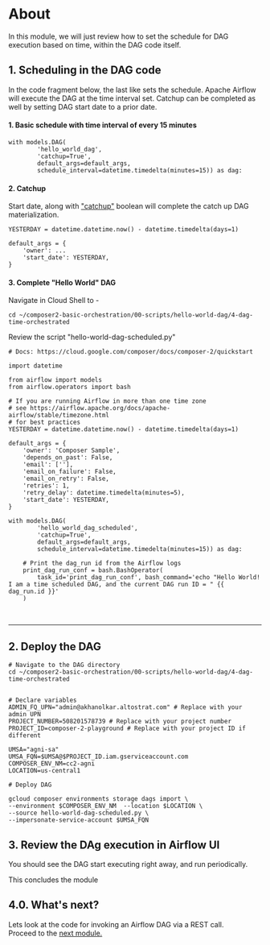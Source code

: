 # About

In this module, we will just review how to set the schedule for DAG execution based on time, within the DAG code itself.

## 1. Scheduling in the DAG code

In the code fragment below, the last like sets the schedule. Apache Airflow will execute the DAG at the time interval set. Catchup can be completed as well by setting DAG start date to a prior date.

#### 1. Basic schedule with time interval of every 15 minutes
```
with models.DAG(
        'hello_world_dag',
        'catchup=True',
        default_args=default_args,
        schedule_interval=datetime.timedelta(minutes=15)) as dag:
```

#### 2. Catchup
Start date, along with ["catchup"](https://airflow.apache.org/docs/apache-airflow/stable/dag-run.html#catchup) boolean will complete the catch up DAG materialization.

```
YESTERDAY = datetime.datetime.now() - datetime.timedelta(days=1)

default_args = {
    'owner': ...
    'start_date': YESTERDAY,
}
```

#### 3. Complete "Hello World" DAG

Navigate in Cloud Shell to -
```
cd ~/composer2-basic-orchestration/00-scripts/hello-world-dag/4-dag-time-orchestrated
```

Review the script "hello-world-dag-scheduled.py" 

```
# Docs: https://cloud.google.com/composer/docs/composer-2/quickstart

import datetime

from airflow import models
from airflow.operators import bash

# If you are running Airflow in more than one time zone
# see https://airflow.apache.org/docs/apache-airflow/stable/timezone.html
# for best practices
YESTERDAY = datetime.datetime.now() - datetime.timedelta(days=1)

default_args = {
    'owner': 'Composer Sample',
    'depends_on_past': False,
    'email': [''],
    'email_on_failure': False,
    'email_on_retry': False,
    'retries': 1,
    'retry_delay': datetime.timedelta(minutes=5),
    'start_date': YESTERDAY,
}

with models.DAG(
        'hello_world_dag_scheduled',
        'catchup=True',
        default_args=default_args,
        schedule_interval=datetime.timedelta(minutes=15)) as dag:

    # Print the dag_run id from the Airflow logs
    print_dag_run_conf = bash.BashOperator(
        task_id='print_dag_run_conf', bash_command='echo "Hello World! I am a time scheduled DAG, and the current DAG run ID = " {{ dag_run.id }}'
    )
```
<br>
<hr>

## 2. Deploy the DAG

```
# Navigate to the DAG directory
cd ~/composer2-basic-orchestration/00-scripts/hello-world-dag/4-dag-time-orchestrated


# Declare variables
ADMIN_FQ_UPN="admin@akhanolkar.altostrat.com" # Replace with your admin UPN
PROJECT_NUMBER=508201578739 # Replace with your project number
PROJECT_ID=composer-2-playground # Replace with your project ID if different

UMSA="agni-sa"
UMSA_FQN=$UMSA@$PROJECT_ID.iam.gserviceaccount.com
COMPOSER_ENV_NM=cc2-agni
LOCATION=us-central1

# Deploy DAG

gcloud composer environments storage dags import \
--environment $COMPOSER_ENV_NM  --location $LOCATION \
--source hello-world-dag-scheduled.py \
--impersonate-service-account $UMSA_FQN

```

## 3. Review the DAg execution in Airflow UI

You should see the DAG start executing right away, and run periodically.

This concludes the module


## 4.0. What's next?

Lets look at the code for invoking an Airflow DAG via a REST call.<br>
Proceed to the [next module.](08-rest-api-call.md)
